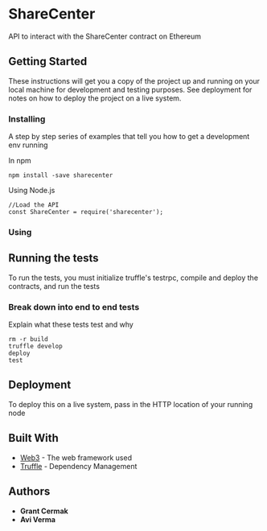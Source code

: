 # ShareCenter

API to interact with the ShareCenter contract on Ethereum

## Getting Started

These instructions will get you a copy of the project up and running on your local machine for development and testing purposes. See deployment for notes on how to deploy the project on a live system.


### Installing

A step by step series of examples that tell you how to get a development env running

In npm

```
npm install -save sharecenter
```

Using Node.js

```
//Load the API
const ShareCenter = require('sharecenter');
```


### Using

## Running the tests

To run the tests, you must initialize truffle's testrpc, compile and deploy the contracts, and run the tests

### Break down into end to end tests

Explain what these tests test and why

```
rm -r build
truffle develop
deploy
test
```


## Deployment

To deploy this on a live system, pass in the HTTP location of your running node

## Built With

* [Web3](http://www.dropwizard.io/1.0.2/docs/) - The web framework used
* [Truffle](https://maven.apache.org/) - Dependency Management


## Authors

* **Grant Cermak**
* **Avi Verma**
